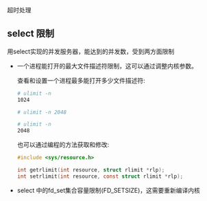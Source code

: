 超时处理

## select 限制

用select实现的并发服务器，能达到的并发数，受到两方面限制

- 一个进程能打开的最大文件描述符限制，这可以通过调整内核参数。

  查看和设置一个进程最多能打开多少文件描述符:
  ```sh
  # ulimit -n
  1024

  # ulimit -n 2048

  # ulimit -n
  2048
  ```

  也可以通过编程的方法获取和修改:
  ```c
  #include <sys/resource.h>

  int getrlimit(int resource, struct rlimit *rlp);
  int setrlimit(int resource, const struct rlimit *rlp);
  ```
- select 中的fd_set集合容量限制(FD_SETSIZE)，这需要重新编译内核
  

